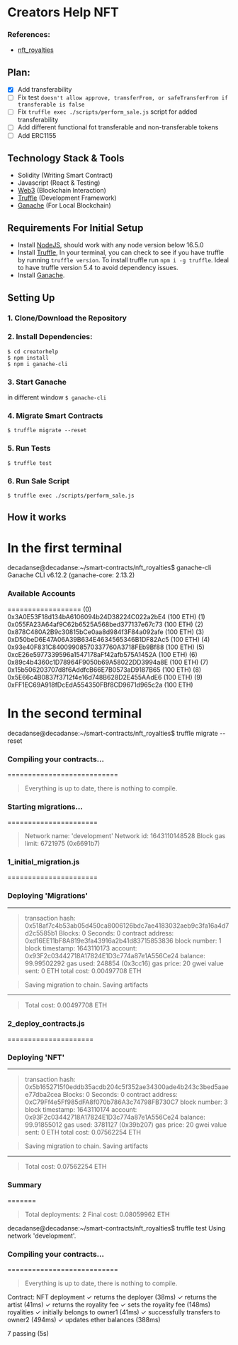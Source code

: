 # Creators Help NFT

### References:
- [nft_royalties](https://github.com/dappuniversity/nft_royalties)

## Plan:
- [x] Add transferability
- [ ] Fix test `doesn't allow approve, transferFrom, or safeTransferFrom if transferable is false`
- [ ] Fix `truffle exec ./scripts/perform_sale.js` script for added transferability
- [ ] Add different functional fot transferable and non-transferable tokens 
- [ ] Add ERC1155

## Technology Stack & Tools

- Solidity (Writing Smart Contract)
- Javascript (React & Testing)
- [Web3](https://web3js.readthedocs.io/en/v1.5.2/) (Blockchain Interaction)
- [Truffle](https://www.trufflesuite.com/docs/truffle/overview) (Development Framework)
- [Ganache](https://www.trufflesuite.com/ganache) (For Local Blockchain)

## Requirements For Initial Setup
- Install [NodeJS](https://nodejs.org/en/), should work with any node version below 16.5.0
- Install [Truffle](https://www.trufflesuite.com/docs/truffle/overview), In your terminal, you can check to see if you have truffle by running `truffle version`. To install truffle run `npm i -g truffle`. Ideal to have truffle version 5.4 to avoid dependency issues.
- Install [Ganache](https://www.trufflesuite.com/ganache).

## Setting Up
### 1. Clone/Download the Repository

### 2. Install Dependencies:
```
$ cd creatorhelp
$ npm install 
$ npm i ganache-cli
```

### 3. Start Ganache
in different window
`$ ganache-cli`

### 4. Migrate Smart Contracts
`$ truffle migrate --reset`

### 5. Run Tests
`$ truffle test`

### 6. Run Sale Script
`$ truffle exec ./scripts/perform_sale.js`


## How it works

# In the first terminal

decadanse@decadanse:~/smart-contracts/nft_royalties$ ganache-cli
Ganache CLI v6.12.2 (ganache-core: 2.13.2)

### Available Accounts
==================
(0) 0x3A0E53F18d134bA6106094b24D38224C022a2bE4 (100 ETH)
(1) 0x055FA23A64af9C62b6525A568bed377137e67c73 (100 ETH)
(2) 0x878C480A2B9c30815bCe0aa8d984f3F84a092afe (100 ETH)
(3) 0xD50beD6E47A06A39B634E4634565346B1DF82Ac5 (100 ETH)
(4) 0x93e40F831C84009908570337760A3718FEb9Bf88 (100 ETH)
(5) 0xcE26e5977339596a1547178aFf42afb575A1452A (100 ETH)
(6) 0x89c4b4360c1D78964F9050b69A58022DD3994a8E (100 ETH)
(7) 0x15b506203707d8f6AddfcB66E7B0573aD9187B65 (100 ETH)
(8) 0x5E66c4B0837f3712f4e16d748B628D2E455AAdE6 (100 ETH)
(9) 0xFF1EC69A918fDcEdA554350FBf8CD9671d965c2a (100 ETH)

# In the second terminal

decadanse@decadanse:~/smart-contracts/nft_royalties$ truffle migrate --reset

### Compiling your contracts...
===========================
> Everything is up to date, there is nothing to compile.



### Starting migrations...
======================
> Network name:    'development'
> Network id:      1643110148528
> Block gas limit: 6721975 (0x6691b7)


### 1_initial_migration.js
======================

   ### Deploying 'Migrations'
   ----------------------
   > transaction hash:    0x518af7c4b53ab05d450ca8006126bdc7ae4183032aeb9c3fa16a4d7d2c5585b1
   > Blocks: 0            Seconds: 0
   > contract address:    0xd16EE11bF8A819e3fa43916a2b41d83715853836
   > block number:        1
   > block timestamp:     1643110173
   > account:             0x93F2c03442718A17824E1D3c774a87e1A556Ce24
   > balance:             99.99502292
   > gas used:            248854 (0x3cc16)
   > gas price:           20 gwei
   > value sent:          0 ETH
   > total cost:          0.00497708 ETH


   > Saving migration to chain.
   > Saving artifacts
   -------------------------------------
   > Total cost:          0.00497708 ETH


### 2_deploy_contracts.js
=====================

   ### Deploying 'NFT'
   ---------------
   > transaction hash:    0x5b1652715f0eddb35acdb204c5f352ae34300ade4b243c3bed5aaee77dba2cea
   > Blocks: 0            Seconds: 0
   > contract address:    0xC79Ff4e5Ff985dFA8f070b786A3c74798FB730C7
   > block number:        3
   > block timestamp:     1643110174
   > account:             0x93F2c03442718A17824E1D3c774a87e1A556Ce24
   > balance:             99.91855012
   > gas used:            3781127 (0x39b207)
   > gas price:           20 gwei
   > value sent:          0 ETH
   > total cost:          0.07562254 ETH


   > Saving migration to chain.
   > Saving artifacts
   -------------------------------------
   > Total cost:          0.07562254 ETH


### Summary
=======
> Total deployments:   2
> Final cost:          0.08059962 ETH


decadanse@decadanse:~/smart-contracts/nft_royalties$ truffle test
Using network 'development'.


### Compiling your contracts...
===========================
> Everything is up to date, there is nothing to compile.



  Contract: NFT
    deployment
      ✓ returns the deployer (38ms)
      ✓ returns the artist (41ms)
      ✓ returns the royality fee
      ✓ sets the royality fee (148ms)
    royalities
      ✓ initially belongs to owner1 (41ms)
      ✓ successfully transfers to owner2 (494ms)
      ✓ updates ether balances (388ms)


  7 passing (5s)

